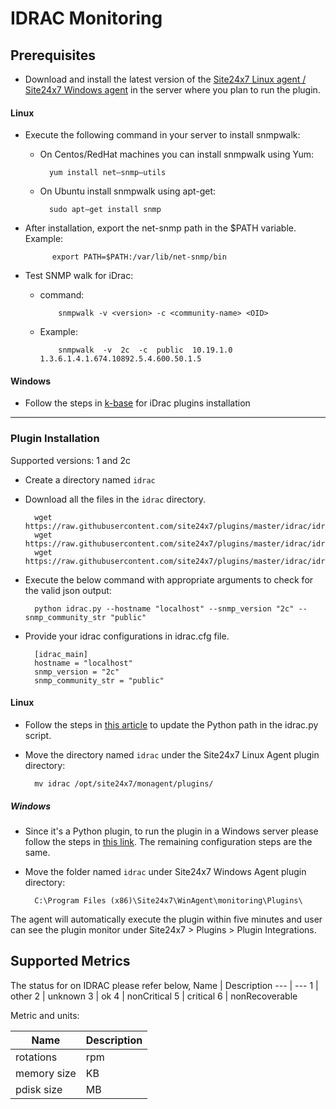 # IDRAC Monitoring
                                                                                              
## Prerequisites

- Download and install the latest version of the [Site24x7 Linux agent / Site24x7 Windows agent](https://www.site24x7.com/app/client#/admin/inventory/add-monitor) in the server where you plan to run the plugin.

#### Linux 

- Execute the following command in your server to install snmpwalk: 

	- On Centos/RedHat machines you can install snmpwalk using Yum:
 
  			yum install net–snmp–utils

  	- On Ubuntu install snmpwalk using apt-get:
  
  			sudo apt–get install snmp
  
- After installation, export the net-snmp path in the $PATH variable. Example:

  			export PATH=$PATH:/var/lib/net-snmp/bin

- Test SNMP walk for iDrac:
  
  - command:

  			snmpwalk -v <version> -c <community-name> <OID>
  - Example:
  
  			snmpwalk  -v  2c  -c  public  10.19.1.0  1.3.6.1.4.1.674.10892.5.4.600.50.1.5
		
#### Windows

- Follow the steps in [k-base](https://support.site24x7.com/portal/en/kb/articles/idrac-monitoring-for-windows) for iDrac plugins installation

---

### Plugin Installation  

Supported versions: 1 and 2c

- Create a directory named `idrac`
      
- Download all the files in the `idrac` directory.

		wget https://raw.githubusercontent.com/site24x7/plugins/master/idrac/idrac/idrac.py
		wget https://raw.githubusercontent.com/site24x7/plugins/master/idrac/idrac/idrac.cfg
		wget https://raw.githubusercontent.com/site24x7/plugins/master/idrac/idrac/SNMPUtil.py
  

- Execute the below command with appropriate arguments to check for the valid json output:

		python idrac.py --hostname "localhost" --snmp_version "2c" --snmp_community_str "public"

- Provide your idrac configurations in idrac.cfg file.

		[idrac_main]
		hostname = "localhost"
		snmp_version = "2c" 
		snmp_community_str = "public"
		
#### Linux

- Follow the steps in [this article](https://support.site24x7.com/portal/en/kb/articles/updating-python-path-in-a-plugin-script-for-linux-servers) to update the Python path in the idrac.py script.

- Move the directory named `idrac` under the Site24x7 Linux Agent plugin directory: 

		mv idrac /opt/site24x7/monagent/plugins/
		
##### Windows 

- Since it's a Python plugin, to run the plugin in a Windows server please follow the steps in [this link](https://support.site24x7.com/portal/en/kb/articles/run-python-plugin-scripts-in-windows-servers). The remaining configuration steps are the same.

- Move the folder named `idrac` under Site24x7 Windows Agent plugin directory: 

		C:\Program Files (x86)\Site24x7\WinAgent\monitoring\Plugins\
		
The agent will automatically execute the plugin within five minutes and user can see the plugin monitor under Site24x7 > Plugins > Plugin Integrations.

## Supported Metrics

The status for on IDRAC please refer below,
Name	| 	Description
---	|   	---
1 	|	 other
2 	|	 unknown
3 	|	 ok
4 	|	 nonCritical
5 	|	 critical
6 	|	 nonRecoverable

Metric and units:

Name		| 	Description
---		|   	---
rotations	|	rpm
memory	size	|	KB
pdisk size	|	MB
